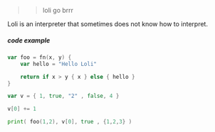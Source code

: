 >> loli go brrr

Loli is an interpreter that sometimes does not know how to interpret.

##### code example
```go
var foo = fn(x, y) {
    var hello = "Hello Loli"

    return if x > y { x } else { hello }
}

var v = { 1, true, "2" , false, 4 }

v[0] += 1

print( foo(1,2), v[0], true , {1,2,3} )
```
